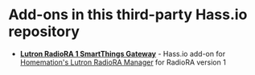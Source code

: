 # Add-ons in this third-party Hass.io repository

- **[Lutron RadioRA 1 SmartThings Gateway](https://github.com/rsnodgrass/hassio-addons/tree/master/lutron-radiora1)**  - Hass.io add-on for [Homemation's Lutron RadioRA Manager](https://github.com/homemations/SmartThings) for RadioRA version 1
